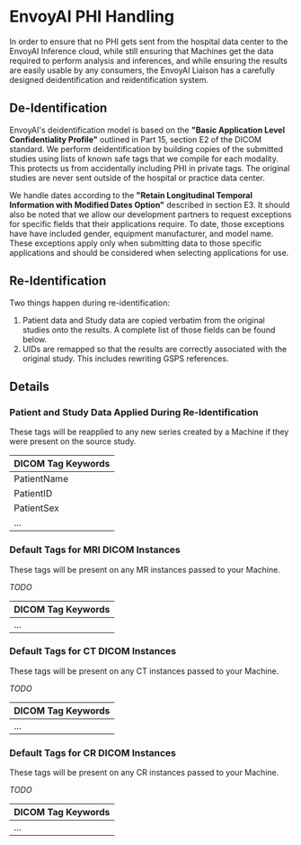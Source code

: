 # EnvoyAI PHI Handling
In order to ensure that no PHI gets sent from the hospital data center to
the EnvoyAI Inference cloud, while still ensuring that Machines get the data
required to perform analysis and inferences, and while ensuring the results
are easily usable by any consumers, the EnvoyAI Liaison has a carefully designed
deidentification and reidentification system.

## De-Identification
EnvoyAI's deidentification model is based on the __"Basic Application Level Confidentiality Profile"__
outlined in Part 15, section E2 of the DICOM standard. We perform deidentification
by building copies of the submitted studies using lists of known safe tags
that we compile for each modality. This protects us from accidentally including
PHI in private tags.  The original studies are never sent outside of the
hospital or practice data center.

We handle dates according to the __"Retain Longitudinal Temporal Information with Modified Dates Option"__
described in section E3. It should also be noted that we allow our development
partners to request exceptions for specific fields that their applications
require. To date, those exceptions have have included gender, equipment
manufacturer, and model name. These exceptions apply only when submitting
data to those specific applications and should be considered when selecting
applications for use.

## Re-Identification

Two things happen during re-identification: 
1. Patient data and Study data are copied verbatim from the original studies onto 
the results. A complete list of those fields can be found below.
2. UIDs are remapped so that the results are correctly associated with the original 
study. This includes rewriting GSPS references.



## Details
### Patient and Study Data Applied During Re-Identification
These tags will be reapplied to any new series created by a Machine if they were present on the source study.

|DICOM Tag Keywords|
|------------|
|PatientName|
|PatientID|
|PatientSex|
|...|

### Default Tags for MRI DICOM Instances
These tags will be present on any MR instances passed to your Machine.

_TODO_

|DICOM Tag Keywords|
|------------|
|...|

### Default Tags for CT DICOM Instances
These tags will be present on any CT instances passed to your Machine.

_TODO_

|DICOM Tag Keywords|
|------------|
|...|

### Default Tags for CR DICOM Instances
These tags will be present on any CR instances passed to your Machine.

_TODO_

|DICOM Tag Keywords|
|------------|
|...|


